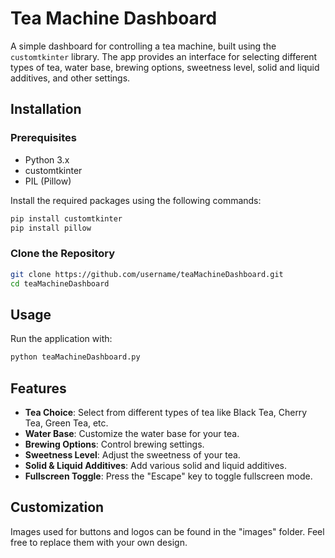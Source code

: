 
# Tea Machine Dashboard

A simple dashboard for controlling a tea machine, built using the `customtkinter` library. The app provides an interface for selecting different types of tea, water base, brewing options, sweetness level, solid and liquid additives, and other settings.

## Installation

### Prerequisites

- Python 3.x
- customtkinter
- PIL (Pillow)

Install the required packages using the following commands:

```bash
pip install customtkinter
pip install pillow
```

### Clone the Repository

```bash
git clone https://github.com/username/teaMachineDashboard.git
cd teaMachineDashboard
```

## Usage

Run the application with:

```bash
python teaMachineDashboard.py
```

## Features

- **Tea Choice**: Select from different types of tea like Black Tea, Cherry Tea, Green Tea, etc.
- **Water Base**: Customize the water base for your tea.
- **Brewing Options**: Control brewing settings.
- **Sweetness Level**: Adjust the sweetness of your tea.
- **Solid & Liquid Additives**: Add various solid and liquid additives.
- **Fullscreen Toggle**: Press the "Escape" key to toggle fullscreen mode.

## Customization

Images used for buttons and logos can be found in the "images" folder. Feel free to replace them with your own design.

